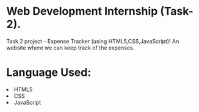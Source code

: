 <h1>Web Development Internship (Task-2).</h1>
<p>Task 2 project - Expense Tracker (using HTML5,CSS,JavaScript)! An website where we can keep track of the expenses. </p>
<h1>Language Used:</h1>
<p>
  <li>HTML5</li>
  <li>CSS</li>
  <li>JavaScript</li>
</p>
